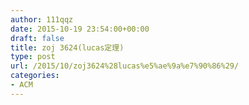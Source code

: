 ```yaml
---
author: 111qqz
date: 2015-10-19 23:54:00+00:00
draft: false
title: zoj 3624(lucas定理)
type: post
url: /2015/10/zoj3624%28lucas%e5%ae%9a%e7%90%86%29/
categories:
- ACM
---
```


